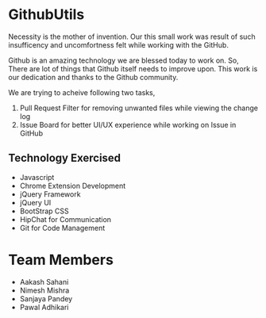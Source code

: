 # GithubUtils

Necessity is the mother of invention. Our this small work was result of such insufficency and uncomfortness felt while working with the GitHub.

Github is an amazing technology we are blessed today to work on. So, There are lot of things that Github itself needs to improve upon. This work is our dedication and thanks to the Github community.

We are trying to acheive following two tasks,

1. Pull Request Filter for removing unwanted files while viewing the change log
2. Issue Board for better UI/UX experience while working on Issue in GitHub


## Technology Exercised

- Javascript
- Chrome Extension Development
- jQuery Framework
- jQuery UI 
- BootStrap CSS
- HipChat for Communication
- Git for Code Management

# Team Members

 - Aakash Sahani
 - Nimesh Mishra
 - Sanjaya Pandey
 - Pawal Adhikari
